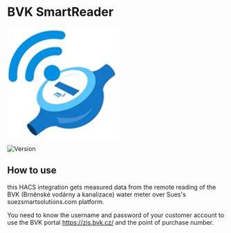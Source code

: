 # BVK SmartReader

![Logo](custom_components/bvk_smartreader/icon.png)

![Version](https://img.shields.io/badge/version-1.0.25-blue)

## How to use

this HACS integration gets measured data from the remote reading of the BVK (Brněnské vodárny a kanalizace) water meter over Sues's suezsmartsolutions.com platform.

You need to know the username and password of your customer account to use the BVK portal https://zis.bvk.cz/ and the point of purchase number.

